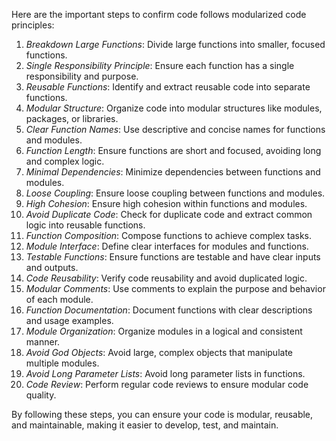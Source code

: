 Here are the important steps to confirm code follows modularized code principles:

1. _Breakdown Large Functions_: Divide large functions into smaller, focused functions.
2. _Single Responsibility Principle_: Ensure each function has a single responsibility and purpose.
3. _Reusable Functions_: Identify and extract reusable code into separate functions.
4. _Modular Structure_: Organize code into modular structures like modules, packages, or libraries.
5. _Clear Function Names_: Use descriptive and concise names for functions and modules.
6. _Function Length_: Ensure functions are short and focused, avoiding long and complex logic.
7. _Minimal Dependencies_: Minimize dependencies between functions and modules.
8. _Loose Coupling_: Ensure loose coupling between functions and modules.
9. _High Cohesion_: Ensure high cohesion within functions and modules.
10. _Avoid Duplicate Code_: Check for duplicate code and extract common logic into reusable functions.
11. _Function Composition_: Compose functions to achieve complex tasks.
12. _Module Interface_: Define clear interfaces for modules and functions.
13. _Testable Functions_: Ensure functions are testable and have clear inputs and outputs.
14. _Code Reusability_: Verify code reusability and avoid duplicated logic.
15. _Modular Comments_: Use comments to explain the purpose and behavior of each module.
16. _Function Documentation_: Document functions with clear descriptions and usage examples.
17. _Module Organization_: Organize modules in a logical and consistent manner.
18. _Avoid God Objects_: Avoid large, complex objects that manipulate multiple modules.
19. _Avoid Long Parameter Lists_: Avoid long parameter lists in functions.
20. _Code Review_: Perform regular code reviews to ensure modular code quality.

By following these steps, you can ensure your code is modular, reusable, and maintainable, making it easier to develop, test, and maintain.